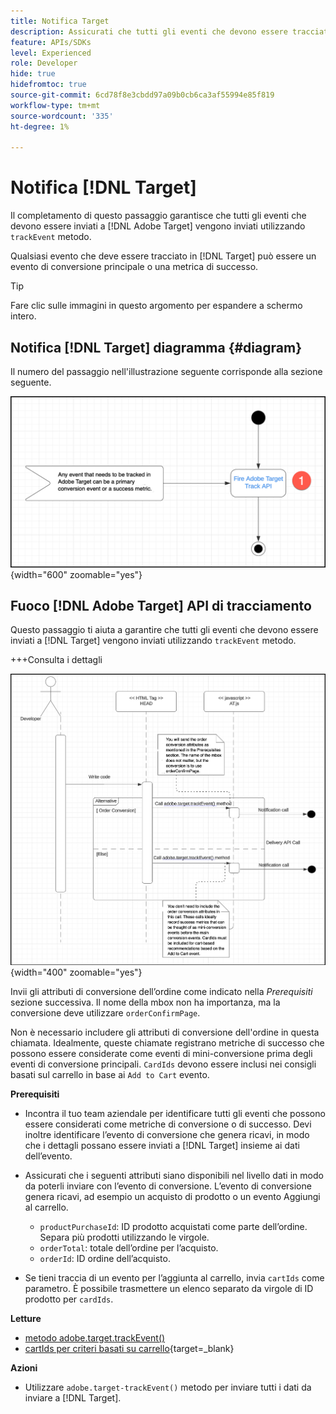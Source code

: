 ```yaml
---
title: Notifica Target
description: Assicurati che tutti gli eventi che devono essere tracciati da [!DNL Target] vengono inviati utilizzando il metodo trackEvent.
feature: APIs/SDKs
level: Experienced
role: Developer
hide: true
hidefromtoc: true
source-git-commit: 6cd78f8e3cbdd97a09b0cb6ca3af55994e85f819
workflow-type: tm+mt
source-wordcount: '335'
ht-degree: 1%

---
```


# Notifica [!DNL Target]

Il completamento di questo passaggio garantisce che tutti gli eventi che devono essere inviati a [!DNL Adobe Target] vengono inviati utilizzando `trackEvent` metodo.

Qualsiasi evento che deve essere tracciato in [!DNL Target] può essere un evento di conversione principale o una metrica di successo.

>[!TIP]
>
>Fare clic sulle immagini in questo argomento per espandere a schermo intero.

## Notifica [!DNL Target] diagramma {#diagram}

Il numero del passaggio nell&#39;illustrazione seguente corrisponde alla sezione seguente.

![Diagramma Notify Target](/help/dev/patterns/recs-atjs/assets/diagram-notify-target.png){width="600" zoomable="yes"}

## Fuoco [!DNL Adobe Target] API di tracciamento

Questo passaggio ti aiuta a garantire che tutti gli eventi che devono essere inviati a [!DNL Target] vengono inviati utilizzando `trackEvent` metodo.

+++Consulta i dettagli

![Attiva diagramma API del tracciamento di Adobe Target](/help/dev/patterns/recs-atjs/assets/fire-adobe-target-track-api-diagram.png){width="400" zoomable="yes"}

Invii gli attributi di conversione dell’ordine come indicato nella *Prerequisiti* sezione successiva. Il nome della mbox non ha importanza, ma la conversione deve utilizzare `orderConfirmPage`.

Non è necessario includere gli attributi di conversione dell&#39;ordine in questa chiamata. Idealmente, queste chiamate registrano metriche di successo che possono essere considerate come eventi di mini-conversione prima degli eventi di conversione principali. `CardIds` devono essere inclusi nei consigli basati sul carrello in base ai `Add to Cart` evento.

**Prerequisiti**

* Incontra il tuo team aziendale per identificare tutti gli eventi che possono essere considerati come metriche di conversione o di successo. Devi inoltre identificare l’evento di conversione che genera ricavi, in modo che i dettagli possano essere inviati a [!DNL Target] insieme ai dati dell’evento.
* Assicurati che i seguenti attributi siano disponibili nel livello dati in modo da poterli inviare con l’evento di conversione. L’evento di conversione genera ricavi, ad esempio un acquisto di prodotto o un evento Aggiungi al carrello.

   * `productPurchaseId`: ID prodotto acquistati come parte dell’ordine. Separa più prodotti utilizzando le virgole.
   * `orderTotal`: totale dell’ordine per l’acquisto.
   * `orderId`: ID ordine dell’acquisto.

* Se tieni traccia di un evento per l’aggiunta al carrello, invia `cartIds` come parametro. È possibile trasmettere un elenco separato da virgole di ID prodotto per `cardIds`.

**Letture**

* [metodo adobe.target.trackEvent()](/help/dev/implement/client-side/atjs/atjs-functions/adobe-target-trackevent.md)
* [cartIds per criteri basati su carrello](https://experienceleague.adobe.com/docs/target/using/recommendations/criteria/base-the-recommendation-on-a-recommendation-key.html?lang=en#cart-based){target=_blank}

**Azioni**

* Utilizzare `adobe.target-trackEvent()` metodo per inviare tutti i dati da inviare a [!DNL Target].







